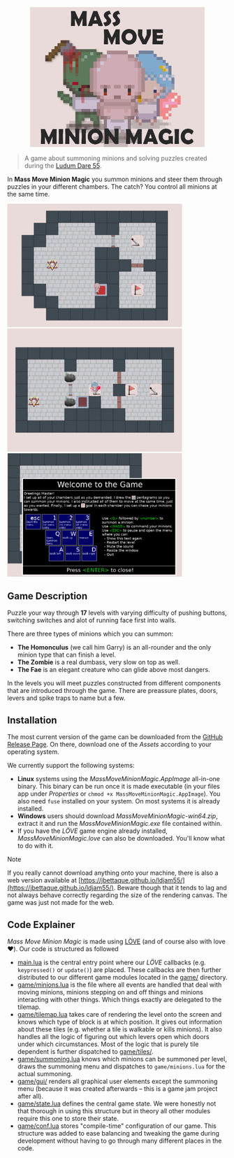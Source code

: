 <div align="center">
  <img width=400 src="./press_material/cover.png"/>
</div>

> A game about summoning minions and solving puzzles created during the [Ludum Dare 55](https://ldjam.com/events/ludum-dare/55).

In **Mass Move Minion Magic** you summon minions and steer them through puzzles in your different chambers.
The catch? You control all minions at the same time.

<div dir="auto">
  <img width=400 src="./press_material/screenshots/screenshot_1_resized.png" />
  <img width=400 src="./press_material/screenshots/screenshot_2_resized.png" />
  <img width=400 src="./press_material/screenshots/screenshot_3_resized.png" />
</div>

## Game Description

Puzzle your way through **17** levels with varying difficulty of pushing buttons, switching switches and alot of running face first into walls.

There are three types of minions which you can summon:

- **The Homonculus** (we call him Garry) is an all-rounder and the only minion type that can finish a level.
- **The Zombie** is a real dumbass, very slow on top as well.
- **The Fae** is an elegant creature who can glide above most dangers.

In the levels you will meet puzzles constructed from different components that are introduced through the game.
There are preassure plates, doors, levers and spike traps to name but a few.

## Installation

The most current version of the game can be downloaded from the [GitHub Release Page](https://github.com/jbettaque/ldjam55/releases/latest).
On there, download one of the *Assets* according to your operating system.

We currently support the following systems:
- **Linux** systems using the *MassMoveMinionMagic.AppImage* all-in-one binary.
  This binary can be run once it is made executable (in your files app under *Properties* or `chmod +x MassMoveMinionMagic.AppImage`).
  You also need `fuse` installed on your system. On most systems it is already installed.
- **Windows** users should download *MassMoveMinionMagic-win64.zip*, extract it and run the *MassMoveMinionMagic.exe* file contained within.
- If you have the *LÖVE* game engine already installed, *MassMoveMinionMagic.love* can also be downloaded. You'll know what to do with it.

> [!NOTE]
> If you really cannot download anything onto your machine, there is also a web version available at [https://jbettaque.github.io/ldjam55/](https://jbettaque.github.io/ldjam55/).
> Beware though that it tends to lag and not always behave correctly regarding the size of the rendering canvas.
> The game was just not made for the web.

## Code Explainer

*Mass Move Minion Magic* is made using [LÖVE](https://love2d.org/) (and of course also with love ❤️).
Our code is structured as followed

- [main.lua](./main.lua) is the central entry point where our *LÖVE* callbacks (e.g. `keypressed()` or `update()`) are placed.
  These callbacks are then further distributed to our different game modules located in the [game/](./game/) directory.
- [game/minions.lua](./game/minions.lua) is the file where all events are handled that deal with moving minions, minions stepping on and off things and minions interacting with other things.
  Which things exactly are delegated to the tilemap.
- [game/tilemap.lua](./game/tilemap.lua) takes care of rendering the level onto the screen and knows which type of block is at which position.
  It gives out information about these tiles (e.g. whether a tile is walkable or kills minions).
  It also handles all the logic of figuring out which levers open which doors under which circumstances.
  Most of the logic that is purely tile dependent is further dispatched to [game/tiles/](./game/tiles/).
- [game/summoning.lua](./game/summoning.lua) knows which minions can be summoned per level, draws the summoning menu and dispatches to `game/minions.lua` for the actual summoning.
- [game/gui/](./game/gui/) renders all graphical user elements except the summoning menu (because it was created afterwards – this is a game jam project after all).
- [game/state.lua](./game/state.lua) defines the central game state.
  We were honestly not that thorough in using this structure but in theory all other modules require this one to store their state.
- [game/conf.lua](./game/conf.lua) stores "compile-time" configuration of our game.
  This structure was added to ease balancing and tweaking the game during development without having to go through many different places in the code.
